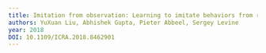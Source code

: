 ```yaml
---
title: Imitation from observation: Learning to imitate behaviors from raw video via context translation
authors: YuXuan Liu, Abhishek Gupta, Pieter Abbeel, Sergey Levine
year: 2018
DOI: 10.1109/ICRA.2018.8462901
---
```



